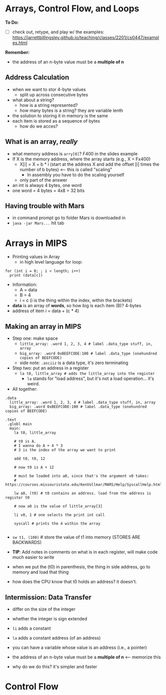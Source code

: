 # Arrays, Control Flow, and Loops

**To Do:** 

- [ ] check out, retype, and play w/ the examples: https://jarrettbillingsley.github.io/teaching/classes/2201/cs0447/examples.html 

**Remember:**
* the address of an n-byte value must be a **multiple of n**

## Address Calculation 
* when we want to stor 4-byte values
  * split up across consecutive bytes
* what about a string?
  * how is a string represented?
  * how many bytes is a string? they are variable lenth
* the solution to storing it in memory is the same
* each item is stored as a sequence of bytes
  * how do we acces?
 
 ## What is an array, *really*
 * what memory address is `arry[0]`? F400 in the slides example
 * If X is the memory address, where the array starts (e.g., X = Fx400)
    * X[i] = X + b * i (start at the address X and add the offset [i] times the number of b bytes) <-- this is called "scaling"
      * In assembly you have to do the scaling yourself
    * only part of the answer
 * an int is always 4 bytes, one word
 * one word = 4 bytes = 4x8 = 32 bits
 
 ## Having trouble with Mars
 * in command prompt go to folder Mars is downloaded in
 * `java -jar Mars...` hit tab 
 
 # Arrays in MIPS
* Printing values in Array
  * in high level language for loop:

```
for (int i = 0; ; i < length; i++)
  print (data[c])
```
* Information:
  * A = data
  * B = 4
  * i = c (i is the thing within the index, within the brackets)
* **data** is an array of **words**, so how big is each item (B)? 4-bytes
* address of item i = data + (c * 4) 

## Making an array in MIPS

* Step one: make space
  * `little_array: .word 1, 2, 3, 4 # label .data_type stuff, in, array`
  * `big_array: .word 0xBEEFCODE:100 # label .data_type (onehundred copies of BEEFCODE)`
  * side note: `.asciiz` is a data type, it's zero terminating
* Step two: put an address in a register
  * `la t0, little_array # adds the little_array into the register` 
    * `la` stands for "load address", but it's not a load operation... it's weird.
* All together:

```
.data
  little_array: .word 1, 2, 3, 4 # label .data_type stuff, in, array
  big_array: .word 0xBEEFCODE:100 # label .data_type (onehundred copies of BEEFCODE)

.text
 .globl main
  main: 
    la t0, little_array

    # t0 is A.
    # I wanna do A + 4 * 3
    # 3 is the index of the array we want to print

    add t0, t0, 12

    # now t0 is A + 12
    
    # must be loaded into a0, since that's the argument v0 takes: 
    # https://courses.missouristate.edu/KenVollmar/MARS/Help/SyscallHelp.html
    
    lw a0, (t0) # t0 contains an address. load from the address is register t0
    
    # now a0 is the value of little_array[3]
    
    li v0, 1 # one selects the print int call
    
    syscall # prints the 4 within the array
    
```

* `sw t1, (100)` # store the value of t1 into memory (STORES ARE BACKWARDS)

* **TIP**: Add notes in comments on what is in each register, will make code much easier to write
* when we put the (t0) in parenthesis, the thing in side address, go to memory and load that thing
 * how does the CPU know that t0 holds an address? it doesn't.

## Intermission: Data Transfer
* differ on the size of the integer
* whether the integer is sign extended
 * `li` adds a constant
 * `la` adds a constant address (of an address)
 
 
 * you can have a variable whose value is an address (i.e., a pointer)
 * the address of an n-byte value must be a **multiple of n** <-- memorize this
  * why do we do this? it's simpler and faster
  
 # Control Flow
 
